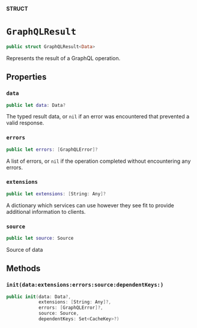 **STRUCT**

# `GraphQLResult`

```swift
public struct GraphQLResult<Data>
```

Represents the result of a GraphQL operation.

## Properties
### `data`

```swift
public let data: Data?
```

The typed result data, or `nil` if an error was encountered that prevented a valid response.

### `errors`

```swift
public let errors: [GraphQLError]?
```

A list of errors, or `nil` if the operation completed without encountering any errors.

### `extensions`

```swift
public let extensions: [String: Any]?
```

A dictionary which services can use however they see fit to provide additional information to clients.

### `source`

```swift
public let source: Source
```

Source of data

## Methods
### `init(data:extensions:errors:source:dependentKeys:)`

```swift
public init(data: Data?,
            extensions: [String: Any]?,
            errors: [GraphQLError]?,
            source: Source,
            dependentKeys: Set<CacheKey>?)
```
